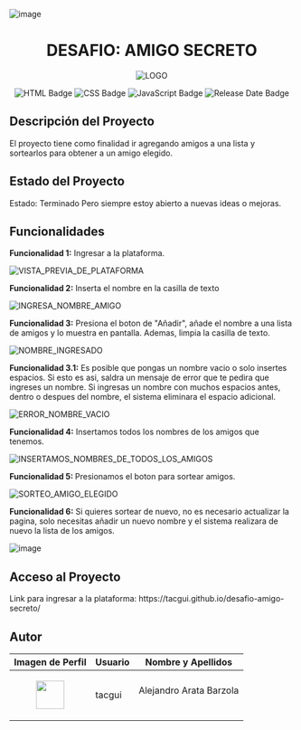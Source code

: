 ![image](https://github.com/user-attachments/assets/0c29f18c-bc61-4647-827c-13b656a636cb)<h1 align="CENTER">DESAFIO: AMIGO SECRETO</h1>

<p align="center">
  <img src="https://github.com/user-attachments/assets/592b8bee-323a-451e-98f4-7ed5012bb51b" alt="LOGO">
</p>

<p align="center">
  <img src="https://img.shields.io/badge/HTML-E34F26?style=for-the-badge&logo=html5&logoColor=white" alt="HTML Badge">
  <img src="https://img.shields.io/badge/CSS-1572B6?style=for-the-badge&logo=css3&logoColor=white" alt="CSS Badge">
  <img src="https://img.shields.io/badge/JavaScript-F7DF1E?style=for-the-badge&logo=javascript&logoColor=black" alt="JavaScript Badge">
  <img src="https://img.shields.io/badge/Release%20Date-January-blue?style=for-the-badge" alt="Release Date Badge">
</p>



<h2>Descripción del Proyecto</h2>
El proyecto tiene como finalidad ir agregando amigos a una lista y sortearlos para obtener a un amigo elegido.



<h2>Estado del Proyecto</h2>
Estado: Terminado
Pero siempre estoy abierto a nuevas ideas o mejoras.



<h2>Funcionalidades</h2>
<b>Funcionalidad 1:</b> Ingresar a la plataforma.
<p align="center">

![VISTA_PREVIA_DE_PLATAFORMA](https://github.com/user-attachments/assets/30373d7a-340c-4a5a-bc77-3bb32487bd4b)
</p>

<b>Funcionalidad 2:</b> Inserta el nombre en la casilla de texto
<p align="center">

![INGRESA_NOMBRE_AMIGO](https://github.com/user-attachments/assets/76d3990a-5fe2-4d98-86e6-e2ceb8a65228)
</p>

<b>Funcionalidad 3:</b> Presiona el boton de "Añadir", añade el nombre a una lista de amigos y lo muestra en pantalla. Ademas, limpia la casilla de texto.
<p align="center">
  
![NOMBRE_INGRESADO](https://github.com/user-attachments/assets/b215e9e7-abf7-4371-b889-1778cc60f354)
</p>

<b>Funcionalidad 3.1:</b> Es posible que pongas un nombre vacio o solo insertes espacios. Si esto es asi, saldra un mensaje de error que te pedira que ingreses un nombre. Si ingresas un nombre con muchos espacios antes, dentro o despues del nombre, el sistema eliminara el espacio adicional.
<p align="center">

![ERROR_NOMBRE_VACIO](https://github.com/user-attachments/assets/6a830b85-7ff1-430d-862f-c9f2475f1895)
</p>

<b>Funcionalidad 4:</b> Insertamos todos los nombres de los amigos que tenemos.
<p align="center">

![INSERTAMOS_NOMBRES_DE_TODOS_LOS_AMIGOS](https://github.com/user-attachments/assets/24eb85af-e532-407f-a00e-d156f93619de)
</p>

<b>Funcionalidad 5: </b> Presionamos el boton para sortear amigos.
<p align="center">

![SORTEO_AMIGO_ELEGIDO](https://github.com/user-attachments/assets/61ceaa65-80b1-4f41-8f62-0acfc624469c)
</p>

<b>Funcionalidad 6:</b> Si quieres sortear de nuevo, no es necesario actualizar la pagina, solo necesitas añadir un nuevo nombre y el sistema realizara de nuevo la lista de los amigos.
<p align="center">
  
![image](https://github.com/user-attachments/assets/8dfb1dd0-1e37-472e-a518-25a0ad7a52c8)
</p>



<h2>Acceso al Proyecto</h2>
Link para ingresar a la plataforma: <a href="https://tacgui.github.io/desafio-amigo-secreto/" target="_blank" style="text-decoration: none;"> https://tacgui.github.io/desafio-amigo-secreto/ </a>

<h2>Autor</h2>

| Imagen de Perfil | Usuario | Nombre y Apellidos |
|------------------|---------|--------------------|
| <p align="center"><img src="https://github.com/user-attachments/assets/4f7c4b3c-3e93-4471-922a-1e836d784bf0" width="50">| tacgui | Alejandro Arata Barzola </p>|


